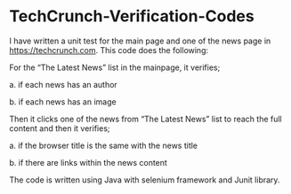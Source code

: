 # TechCrunch-Verification-Codes
I have written a unit test for the main page and one of the news page in https://techcrunch.com. This code does the following: 

For the “The Latest News” list in the mainpage, it verifies;

a. if each news has an author

b. if each news has an image

Then it clicks one of the news from “The Latest News” list to reach the full content and then it verifies;

a. if the browser title is the same with the news title

b. if there are links within the news content 

The code is written using Java with selenium framework and Junit library.

